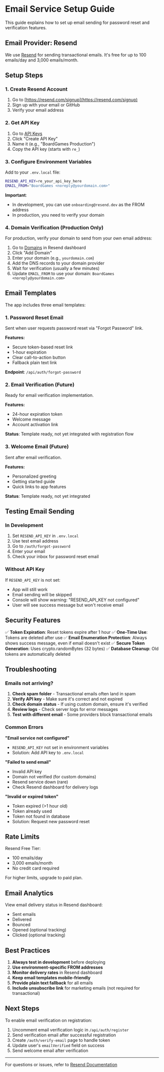 # Email Service Setup Guide

This guide explains how to set up email sending for password reset and verification features.

## Email Provider: Resend

We use [Resend](https://resend.com/) for sending transactional emails. It's free for up to 100 emails/day and 3,000 emails/month.

## Setup Steps

### 1. Create Resend Account

1. Go to [https://resend.com/signup](https://resend.com/signup)
2. Sign up with your email or GitHub
3. Verify your email address

### 2. Get API Key

1. Go to [API Keys](https://resend.com/api-keys)
2. Click "Create API Key"
3. Name it (e.g., "BoardGames Production")
4. Copy the API key (starts with `re_`)

### 3. Configure Environment Variables

Add to your `.env.local` file:

```bash
RESEND_API_KEY=re_your_api_key_here
EMAIL_FROM="BoardGames <noreply@yourdomain.com>"
```

**Important**: 
- In development, you can use `onboarding@resend.dev` as the FROM address
- In production, you need to verify your domain

### 4. Domain Verification (Production Only)

For production, verify your domain to send from your own email address:

1. Go to [Domains](https://resend.com/domains) in Resend dashboard
2. Click "Add Domain"
3. Enter your domain (e.g., `yourdomain.com`)
4. Add the DNS records to your domain provider
5. Wait for verification (usually a few minutes)
6. Update `EMAIL_FROM` to use your domain: `BoardGames <noreply@yourdomain.com>`

## Email Templates

The app includes three email templates:

### 1. Password Reset Email
Sent when user requests password reset via "Forgot Password" link.

**Features:**
- Secure token-based reset link
- 1-hour expiration
- Clear call-to-action button
- Fallback plain text link

**Endpoint**: `/api/auth/forgot-password`

### 2. Email Verification (Future)
Ready for email verification implementation.

**Features:**
- 24-hour expiration token
- Welcome message
- Account activation link

**Status**: Template ready, not yet integrated with registration flow

### 3. Welcome Email (Future)
Sent after email verification.

**Features:**
- Personalized greeting
- Getting started guide
- Quick links to app features

**Status**: Template ready, not yet integrated

## Testing Email Sending

### In Development

1. Set `RESEND_API_KEY` in `.env.local`
2. Use test email address
3. Go to `/auth/forgot-password`
4. Enter your email
5. Check your inbox for password reset email

### Without API Key

If `RESEND_API_KEY` is not set:
- App will still work
- Email sending will be skipped
- Console will show warning: "RESEND_API_KEY not configured"
- User will see success message but won't receive email

## Security Features

✅ **Token Expiration**: Reset tokens expire after 1 hour
✅ **One-Time Use**: Tokens are deleted after use
✅ **Email Enumeration Protection**: Always shows success message, even if email doesn't exist
✅ **Secure Token Generation**: Uses crypto.randomBytes (32 bytes)
✅ **Database Cleanup**: Old tokens are automatically deleted

## Troubleshooting

### Emails not arriving?

1. **Check spam folder** - Transactional emails often land in spam
2. **Verify API key** - Make sure it's correct and not expired
3. **Check domain status** - If using custom domain, ensure it's verified
4. **Review logs** - Check server logs for error messages
5. **Test with different email** - Some providers block transactional emails

### Common Errors

**"Email service not configured"**
- `RESEND_API_KEY` not set in environment variables
- Solution: Add API key to `.env.local`

**"Failed to send email"**
- Invalid API key
- Domain not verified (for custom domains)
- Resend service down (rare)
- Check Resend dashboard for delivery logs

**"Invalid or expired token"**
- Token expired (>1 hour old)
- Token already used
- Token not found in database
- Solution: Request new password reset

## Rate Limits

Resend Free Tier:
- 100 emails/day
- 3,000 emails/month
- No credit card required

For higher limits, upgrade to paid plan.

## Email Analytics

View email delivery status in Resend dashboard:
- Sent emails
- Delivered
- Bounced
- Opened (optional tracking)
- Clicked (optional tracking)

## Best Practices

1. **Always test in development** before deploying
2. **Use environment-specific FROM addresses**
3. **Monitor delivery rates** in Resend dashboard
4. **Keep email templates mobile-friendly**
5. **Provide plain text fallback** for all emails
6. **Include unsubscribe link** for marketing emails (not required for transactional)

## Next Steps

To enable email verification on registration:

1. Uncomment email verification logic in `/api/auth/register`
2. Send verification email after successful registration
3. Create `/auth/verify-email` page to handle token
4. Update user's `emailVerified` field on success
5. Send welcome email after verification

---

For questions or issues, refer to [Resend Documentation](https://resend.com/docs)
